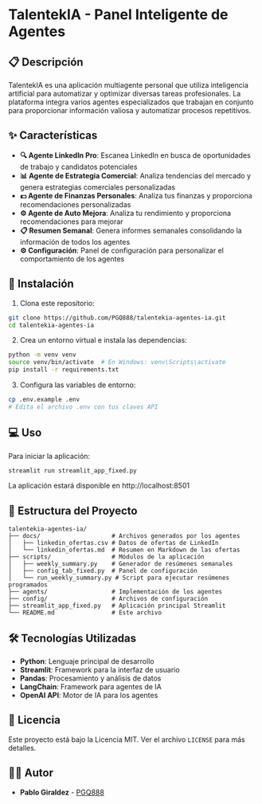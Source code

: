 # TalentekIA - Panel Inteligente de Agentes

## 📋 Descripción

TalentekIA es una aplicación multiagente personal que utiliza inteligencia artificial para automatizar y optimizar diversas tareas profesionales. La plataforma integra varios agentes especializados que trabajan en conjunto para proporcionar información valiosa y automatizar procesos repetitivos.

## ✨ Características

- **🔍 Agente LinkedIn Pro**: Escanea LinkedIn en busca de oportunidades de trabajo y candidatos potenciales
- **📊 Agente de Estrategia Comercial**: Analiza tendencias del mercado y genera estrategias comerciales personalizadas
- **💵 Agente de Finanzas Personales**: Analiza tus finanzas y proporciona recomendaciones personalizadas
- **⚙️ Agente de Auto Mejora**: Analiza tu rendimiento y proporciona recomendaciones para mejorar
- **📋 Resumen Semanal**: Genera informes semanales consolidando la información de todos los agentes
- **⚙️ Configuración**: Panel de configuración para personalizar el comportamiento de los agentes

## 🚀 Instalación

1. Clona este repositorio:
```bash
git clone https://github.com/PGQ888/talentekia-agentes-ia.git
cd talentekia-agentes-ia
```

2. Crea un entorno virtual e instala las dependencias:
```bash
python -m venv venv
source venv/bin/activate  # En Windows: venv\Scripts\activate
pip install -r requirements.txt
```

3. Configura las variables de entorno:
```bash
cp .env.example .env
# Edita el archivo .env con tus claves API
```

## 💻 Uso

Para iniciar la aplicación:

```bash
streamlit run streamlit_app_fixed.py
```

La aplicación estará disponible en http://localhost:8501

## 📁 Estructura del Proyecto

```
talentekia-agentes-ia/
├── docs/                    # Archivos generados por los agentes
│   ├── linkedin_ofertas.csv # Datos de ofertas de LinkedIn
│   └── linkedin_ofertas.md  # Resumen en Markdown de las ofertas
├── scripts/                 # Módulos de la aplicación
│   ├── weekly_summary.py    # Generador de resúmenes semanales
│   ├── config_tab_fixed.py  # Panel de configuración
│   └── run_weekly_summary.py # Script para ejecutar resúmenes programados
├── agents/                  # Implementación de los agentes
├── config/                  # Archivos de configuración
├── streamlit_app_fixed.py   # Aplicación principal Streamlit
└── README.md                # Este archivo
```

## 🛠️ Tecnologías Utilizadas

- **Python**: Lenguaje principal de desarrollo
- **Streamlit**: Framework para la interfaz de usuario
- **Pandas**: Procesamiento y análisis de datos
- **LangChain**: Framework para agentes de IA
- **OpenAI API**: Motor de IA para los agentes

## 📝 Licencia

Este proyecto está bajo la Licencia MIT. Ver el archivo `LICENSE` para más detalles.

## 👨‍💻 Autor

- **Pablo Giraldez** - [PGQ888](https://github.com/PGQ888)
